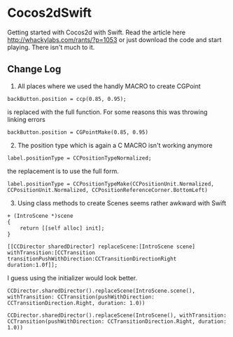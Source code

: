 Cocos2dSwift
============

Getting started with Cocos2d with Swift. Read the article here http://whackylabs.com/rants/?p=1053 or just download the code and start playing. There isn't much to it.

Change Log
-----------

1. All places where we used the handly MACRO to create CGPoint
```[objc]
backButton.position = ccp(0.85, 0.95);
```
is replaced with the full function. For some reasons this was throwing linking errors
```
backButton.position = CGPointMake(0.85, 0.95)
```
2. The position type which is again a C MACRO isn't working anymore
```[objc]
label.positionType = CCPositionTypeNormalized;
```
the replacement is to use the full form.
```
label.positionType = CCPositionTypeMake(CCPositionUnit.Normalized, CCPositionUnit.Normalized, CCPositionReferenceCorner.BottomLeft)
```
3. Using class methods to create Scenes seems rather awkward with Swift
```[objc]
+ (IntroScene *)scene
{
    return [[self alloc] init];
}
```
```[objc]
[[CCDirector sharedDirector] replaceScene:[IntroScene scene] withTransition:[CCTransition transitionPushWithDirection:CCTransitionDirectionRight duration:1.0f]];
```
I guess using the initializer would look better. 
```
CCDirector.sharedDirector().replaceScene(IntroScene.scene(), withTransition: CCTransition(pushWithDirection: CCTransitionDirection.Right, duration: 1.0))
```
```
CCDirector.sharedDirector().replaceScene(IntroScene(), withTransition: CCTransition(pushWithDirection: CCTransitionDirection.Right, duration: 1.0))
```